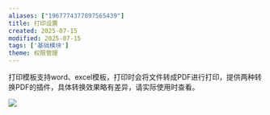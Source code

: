 ```yaml
---
aliases: ["1967774377897565439"]
title: 打印设置
created: 2025-07-15
modified: 2025-07-15
tags: ['基础模块']
theme: 权限管理
---
```


打印模板支持word、excel模板，打印时会将文件转成PDF进行打印，提供两种转换PDF的插件，具体转换效果略有差异，请实际使用时查看。

![](a0e8416ce93d5a17219fd83601073b6d.jpg)
